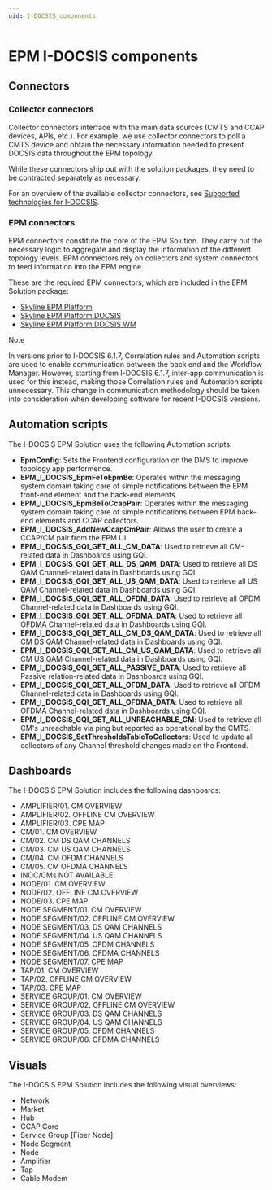 ```yaml
---
uid: I-DOCSIS_components
---
```


# EPM I-DOCSIS components

## Connectors

### Collector connectors

Collector connectors interface with the main data sources (CMTS and CCAP devices, APIs, etc.). For example, we use collector connectors to poll a CMTS device and obtain the necessary information needed to present DOCSIS data throughout the EPM topology.

While these connectors ship out with the solution packages, they need to be contracted separately as necessary.

For an overview of the available collector connectors, see [Supported technologies for I-DOCSIS](xref:I-DOCSIS_supported_technologies).

### EPM connectors

EPM connectors constitute the core of the EPM Solution. They carry out the necessary logic to aggregate and display the information of the different topology levels. EPM connectors rely on collectors and system connectors to feed information into the EPM engine.

These are the required EPM connectors, which are included in the EPM Solution package:

- [Skyline EPM Platform](https://catalog.dataminer.services/result/driver/7207)
- [Skyline EPM Platform DOCSIS](https://catalog.dataminer.services/result/driver/7209)
- [Skyline EPM Platform DOCSIS WM](https://catalog.dataminer.services/result/driver/7212)

> [!NOTE]
> In versions prior to I-DOCSIS 6.1.7<!-- RN 36326 -->, Correlation rules and Automation scripts are used to enable communication between the back end and the Workflow Manager. However, starting from I-DOCSIS 6.1.7, inter-app communication is used for this instead, making those Correlation rules and Automation scripts unnecessary. This change in communication methodology should be taken into consideration when developing software for recent I-DOCSIS versions.

## Automation scripts

The I-DOCSIS EPM Solution uses the following Automation scripts:

- **EpmConfig**: Sets the Frontend configuration on the DMS to improve topology app performence.
- **EPM_I_DOCSIS_EpmFeToEpmBe**: Operates within the messaging system domain taking care of simple notifications between the EPM front-end element and the back-end elements.
- **EPM_I_DOCSIS_EpmBeToCcapPair**: Operates within the messaging system domain taking care of simple notifications between EPM back-end elements and CCAP collectors.
- **EPM_I_DOCSIS_AddNewCcapCmPair**: Allows the user to create a CCAP/CM pair from the EPM UI.
- **EPM_I_DOCSIS_GQI_GET_ALL_CM_DATA**: Used to retrieve all CM-related data in Dashboards using GQI.
- **EPM_I_DOCSIS_GQI_GET_ALL_DS_QAM_DATA**: Used to retrieve all DS QAM Channel-related data in Dashboards using GQI.
- **EPM_I_DOCSIS_GQI_GET_ALL_US_QAM_DATA**: Used to retrieve all US QAM Channel-related data in Dashboards using GQI.
- **EPM_I_DOCSIS_GQI_GET_ALL_OFDM_DATA**: Used to retrieve all OFDM Channel-related data in Dashboards using GQI.
- **EPM_I_DOCSIS_GQI_GET_ALL_OFDMA_DATA**: Used to retrieve all OFDMA Channel-related data in Dashboards using GQI.
- **EPM_I_DOCSIS_GQI_GET_ALL_CM_DS_QAM_DATA**: Used to retrieve all CM DS QAM Channel-related data in Dashboards using GQI.
- **EPM_I_DOCSIS_GQI_GET_ALL_CM_US_QAM_DATA**: Used to retrieve all CM US QAM Channel-related data in Dashboards using GQI.
- **EPM_I_DOCSIS_GQI_GET_ALL_PASSIVE_DATA**: Used to retrieve all Passive relation-related data in Dashboards using GQI.
- **EPM_I_DOCSIS_GQI_GET_ALL_OFDM_DATA**: Used to retrieve all OFDM Channel-related data in Dashboards using GQI.
- **EPM_I_DOCSIS_GQI_GET_ALL_OFDMA_DATA**: Used to retrieve all OFDMA Channel-related data in Dashboards using GQI.
- **EPM_I_DOCSIS_GQI_GET_ALL_UNREACHABLE_CM**: Used to retrieve all CM's unreachable via ping but reported as operational by the CMTS.
- **EPM_I_DOCSIS_SetThresholdsTableToCollectors**: Used to update all collectors of any Channel threshold changes made on the Frontend.

## Dashboards

The I-DOCSIS EPM Solution includes the following dashboards:

- AMPLIFIER/01. CM OVERVIEW
- AMPLIFIER/02. OFFLINE CM OVERVIEW
- AMPLIFIER/03. CPE MAP
- CM/01. CM OVERVIEW
- CM/02. CM DS QAM CHANNELS
- CM/03. CM US QAM CHANNELS
- CM/04. CM OFDM CHANNELS
- CM/05. CM OFDMA CHANNELS
- INOC/CMs NOT AVAILABLE
- NODE/01. CM OVERVIEW
- NODE/02. OFFLINE CM OVERVIEW
- NODE/03. CPE MAP
- NODE SEGMENT/01. CM OVERVIEW
- NODE SEGMENT/02. OFFLINE CM OVERVIEW
- NODE SEGMENT/03. DS QAM CHANNELS
- NODE SEGMENT/04. US QAM CHANNELS
- NODE SEGMENT/05. OFDM CHANNELS
- NODE SEGMENT/06. OFDMA CHANNELS
- NODE SEGMENT/07. CPE MAP
- TAP/01. CM OVERVIEW
- TAP/02. OFFLINE CM OVERVIEW
- TAP/03. CPE MAP
- SERVICE GROUP/01. CM OVERVIEW
- SERVICE GROUP/02. OFFLINE CM OVERVIEW
- SERVICE GROUP/03. DS QAM CHANNELS
- SERVICE GROUP/04. US QAM CHANNELS
- SERVICE GROUP/05. OFDM CHANNELS
- SERVICE GROUP/06. OFDMA CHANNELS

## Visuals

The I-DOCSIS EPM Solution includes the following visual overviews:

- Network
- Market
- Hub
- CCAP Core
- Service Group [Fiber Node]
- Node Segment
- Node
- Amplifier
- Tap
- Cable Modem
